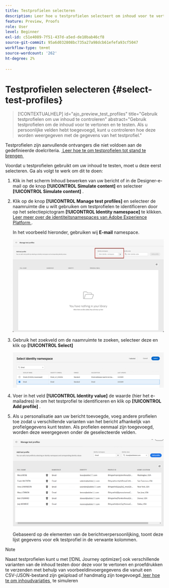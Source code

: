 ```yaml
---
title: Testprofielen selecteren
description: Leer hoe u testprofielen selecteert om inhoud voor te vertonen en te testen.
feature: Preview, Proofs
role: User
level: Beginner
exl-id: c51e4089-7f51-437d-a5ed-de10bab46cf8
source-git-commit: 95a6d032808bc735a27a98dcb61efefa93cf5047
workflow-type: tm+mt
source-wordcount: '262'
ht-degree: 2%

---
```


# Testprofielen selecteren {#select-test-profiles}

>[!CONTEXTUALHELP]
>id="ajo_preview_test_profiles"
>title="Gebruik testprofielen om uw inhoud te controleren"
>abstract="Gebruik testprofielen om de inhoud voor te vertonen en te testen. Als u persoonlijke velden hebt toegevoegd, kunt u controleren hoe deze worden weergegeven met de gegevens van het testprofiel."

Testprofielen zijn aanvullende ontvangers die niet voldoen aan de gedefinieerde doelcriteria. [&#x200B; Leer hoe te om testprofielen tot stand te brengen &#x200B;](../audience/creating-test-profiles.md)

Voordat u testprofielen gebruikt om uw inhoud te testen, moet u deze eerst selecteren. Ga als volgt te werk om dit te doen:

1. Klik in het scherm Inhoud bewerken van uw bericht of in de Designer-e-mail op de knop **[!UICONTROL Simulate content]** en selecteer **[!UICONTROL Simulate content]** .

1. Klik op de knop **[!UICONTROL Manage test profiles]** en selecteer de naamruimte die u wilt gebruiken om testprofielen te identificeren door op het selectiepictogram **[!UICONTROL Identity namespace]** te klikken. [&#x200B; Leer meer over de identiteitsnamespaces van Adobe Experience Platform &#x200B;](../audience/get-started-identity.md).

   In het voorbeeld hieronder, gebruiken wij **E-mail** namespace.

   ![](../email/assets/previewselect-namespace.png)

1. Gebruik het zoekveld om de naamruimte te zoeken, selecteer deze en klik op **[!UICONTROL Select]**

   ![](../email/assets/preview-email-namespace.png)

1. Voer in het veld **[!UICONTROL Identity value]** de waarde (hier het e-mailadres) in om het testprofiel te identificeren en klik op **[!UICONTROL Add profile]** .

   <!--![](assets/preview-identity-value.png)-->

1. Als u personalisatie aan uw bericht toevoegde, voeg andere profielen toe zodat u verschillende varianten van het bericht afhankelijk van profielgegevens kunt testen. Als profielen eenmaal zijn toegevoegd, worden deze weergegeven onder de geselecteerde velden.

   ![](../email/assets/preview-profile-list.png)

   Gebaseerd op de elementen van de berichtverpersoonlijking, toont deze lijst gegevens voor elk testprofiel in de verwante kolommen.

>[!NOTE]
>
>Naast testprofielen kunt u met [!DNL Journey optimizer] ook verschillende varianten van de inhoud testen door deze voor te vertonen en proefdrukken te verzenden met behulp van voorbeeldinvoergegevens die vanuit een CSV-/JSON-bestand zijn geüpload of handmatig zijn toegevoegd. [&#x200B; leer hoe te om inhoudvariaties &#x200B;](../test-approve/simulate-sample-input.md) te simuleren
